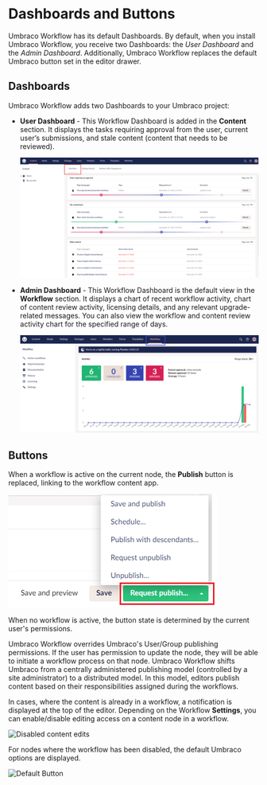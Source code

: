 # Dashboards and Buttons

Umbraco Workflow has its default Dashboards. By default, when you install Umbraco Workflow, you receive two Dashboards: the _User Dashboard_ and the _Admin Dashboard_. Additionally, Umbraco Workflow replaces the default Umbraco button set in the editor drawer.

## Dashboards

Umbraco Workflow adds two Dashboards to your Umbraco project:

*   **User Dashboard** - This Workflow Dashboard is added in the **Content** section. It displays the tasks requiring approval from the user, current user’s submissions, and stale content (content that needs to be reviewed).

    ![Workflow Dashboard in the Content Section](<../../../10/umbraco-workflow/images/WorkflowDashboard-ContentSection (1).png>)
*   **Admin Dashboard** - This Workflow Dashboard is the default view in the **Workflow** section. It displays a chart of recent workflow activity, chart of content review activity, licensing details, and any relevant upgrade-related messages. You can also view the workflow and content review activity chart for the specified range of days.

    ![Workflow Dashboard in the Workflow Section](images/workflow-section.png)

## Buttons

When a workflow is active on the current node, the **Publish** button is replaced, linking to the workflow content app.

![Buttons drawe](../../../10/umbraco-workflow/images/Buttons.png)

When no workflow is active, the button state is determined by the current user's permissions.

Umbraco Workflow overrides Umbraco's User/Group publishing permissions. If the user has permission to update the node, they will be able to initiate a workflow process on that node. Umbraco Workflow shifts Umbraco from a centrally administered publishing model (controlled by a site administrator) to a distributed model. In this model, editors publish content based on their responsibilities assigned during the workflows.

In cases, where the content is already in a workflow, a notification is displayed at the top of the editor. Depending on the Workflow **Settings**, you can enable/disable editing access on a content node in a workflow.

![Disabled content edits](../../../10/umbraco-workflow/images/blocked\_content.png)

For nodes where the workflow has been disabled, the default Umbraco options are displayed.

![Default Button](../../../10/umbraco-workflow/images/Default\_Buttons.png)
